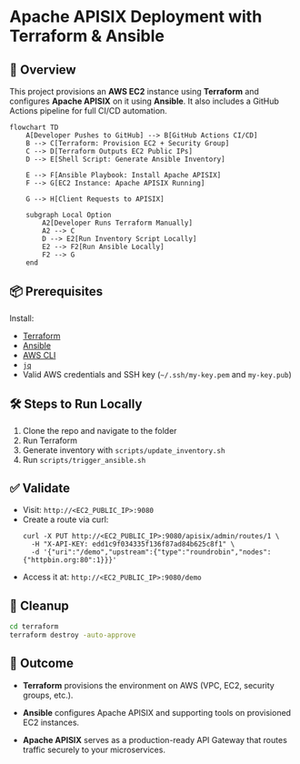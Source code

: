 # Apache APISIX Deployment with Terraform & Ansible

## 🚀 Overview
This project provisions an **AWS EC2** instance using **Terraform** and configures **Apache APISIX** on it using **Ansible**. It also includes a GitHub Actions pipeline for full CI/CD automation.

```mermaid
flowchart TD
    A[Developer Pushes to GitHub] --> B[GitHub Actions CI/CD]
    B --> C[Terraform: Provision EC2 + Security Group]
    C --> D[Terraform Outputs EC2 Public IPs]
    D --> E[Shell Script: Generate Ansible Inventory]

    E --> F[Ansible Playbook: Install Apache APISIX]
    F --> G[EC2 Instance: Apache APISIX Running]

    G --> H[Client Requests to APISIX]

    subgraph Local Option
        A2[Developer Runs Terraform Manually]
        A2 --> C
        D --> E2[Run Inventory Script Locally]
        E2 --> F2[Run Ansible Locally]
        F2 --> G
    end
```

## 📦 Prerequisites
Install:
- [Terraform](https://developer.hashicorp.com/terraform/downloads)
- [Ansible](https://docs.ansible.com/)
- [AWS CLI](https://docs.aws.amazon.com/cli/)
- [`jq`](https://stedolan.github.io/jq/)
- Valid AWS credentials and SSH key (`~/.ssh/my-key.pem` and `my-key.pub`)

## 🛠️ Steps to Run Locally
1. Clone the repo and navigate to the folder
2. Run Terraform
3. Generate inventory with `scripts/update_inventory.sh`
4. Run `scripts/trigger_ansible.sh`

## ✅ Validate
- Visit: `http://<EC2_PUBLIC_IP>:9080`
- Create a route via curl:
  ```
  curl -X PUT http://<EC2_PUBLIC_IP>:9080/apisix/admin/routes/1 \
    -H "X-API-KEY: edd1c9f034335f136f87ad84b625c8f1" \
    -d '{"uri":"/demo","upstream":{"type":"roundrobin","nodes":{"httpbin.org:80":1}}}'
  ```
- Access it at: `http://<EC2_PUBLIC_IP>:9080/demo`

## 🧼 Cleanup
```bash
cd terraform
terraform destroy -auto-approve
```

## 🎯 Outcome
- **Terraform** provisions the environment on AWS (VPC, EC2, security groups, etc.).

- **Ansible** configures Apache APISIX and supporting tools on provisioned EC2 instances.

- **Apache APISIX** serves as a production-ready API Gateway that routes traffic securely to your microservices.
